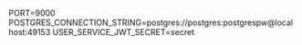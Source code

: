 PORT=9000
POSTGRES_CONNECTION_STRING=postgres://postgres:postgrespw@localhost:49153
USER_SERVICE_JWT_SECRET=secret
